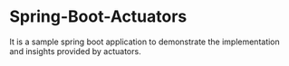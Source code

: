 # Spring-Boot-Actuators
It is a sample spring boot application to demonstrate the implementation and insights provided by actuators.
